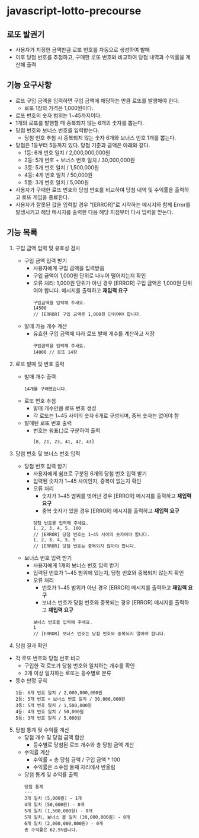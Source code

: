 # javascript-lotto-precourse

## 로또 발권기
- 사용자가 지정한 금액만큼 로또 번호를 자동으로 생성하여 발매
- 이후 당첨 번호를 추첨하고, 구매한 로또 번호와 비교하여 당첨 내역과 수익률을 계산해 출력

## 기능 요구사항
- 로또 구입 금액을 입력하면 구입 금액에 해당하는 만큼 로또를 발행해야 한다.
    - 로또 1장의 가격은 1,000원이다.
- 로또 번호의 숫자 범위는 1~45까지이다.
- 1개의 로또를 발행할 때 중복되지 않는 6개의 숫자를 뽑는다.
- 당첨 번호와 보너스 번호를 입력받는다.
    - 당첨 번호 추첨 시 중복되지 않는 숫자 6개와 보너스 번호 1개를 뽑는다.
- 당첨은 1등부터 5등까지 있다. 당첨 기준과 금액은 아래와 같다.
    - 1등: 6개 번호 일치 / 2,000,000,000원
    - 2등: 5개 번호 + 보너스 번호 일치 / 30,000,000원
    - 3등: 5개 번호 일치 / 1,500,000원
    - 4등: 4개 번호 일치 / 50,000원
    - 5등: 3개 번호 일치 / 5,000원
- 사용자가 구매한 로또 번호와 당첨 번호를 비교하여 당첨 내역 및 수익률을 출력하고 로또 게임을 종료한다.
- 사용자가 잘못된 값을 입력할 경우 "[ERROR]"로 시작하는 메시지와 함께 Error를 발생시키고 해당 메시지를 출력한 다음 해당 지점부터 다시 입력을 받는다.

## 기능 목록
1. 구입 금액 입력 및 유효성 검사
   - 구입 금액 입력 받기
     - 사용자에게 구입 금액을 입력받음
     - 구입 금액이 1,000원 단위로 나누어 떨어지는지 확인
     - 오류 처리: 1,000원 단위가 아닌 경우 [ERROR] 구입 금액은 1,000원 단위여야 합니다. 메시지를 출력하고 **재입력 요구**
       ```
       구입금액을 입력해 주세요.
       14500
       // [ERROR] 구입 금액은 1,000원 단위여야 합니다.
       ```
   - 발매 가능 개수 계산
     - 유효한 구입 금액에 따라 로또 발매 개수를 계산하고 저장
       ```
       구입금액을 입력해 주세요.
       14000 // 로또 14장
       ```

2. 로또 발매 및 번호 출력
   - 발매 개수 출력
       ```
       14개를 구매했습니다.
       ```
   - 로또 번호 추첨
     - 발매 개수만큼 로또 번호 생성
     - 각 로또는 1~45 사이의 숫자 6개로 구성되며, 중복 숫자는 없어야 함
   - 발매된 로또 번호 출력
     - 번호는 쉼표(,)로 구분하여 출력
        ```
        [8, 21, 23, 41, 42, 43]
        ```
3. 당첨 번호 및 보너스 번호 입력
   - 당첨 번호 입력 받기
     - 사용자에게 쉼표로 구분된 6개의 당첨 번호 입력 받기
     - 입력된 숫자가 1~45 사이인지, 중복이 없는지 확인
     - 오류 처리
       - 숫자가 1~45 범위를 벗어난 경우 [ERROR] 메시지를 출력하고 **재입력 요구**
       - 중복 숫자가 있을 경우 [ERROR] 메시지를 출력하고 **재입력 요구**
        ```
        당첨 번호를 입력해 주세요.
        1, 2, 3, 4, 5, 100
        // [ERROR] 당첨 번호는 1~45 사이의 숫자여야 합니다.
        1, 2, 3, 4, 5, 5
        // [ERROR] 당첨 번호는 중복되지 않아야 합니다.
        ```
   - 보너스 번호 입력 받기
     - 사용자에게 1개의 보너스 번호 입력 받기
     - 입력된 번호가 1~45 범위에 있는지, 당첨 번호와 중복되지 않는지 확인
     - 오류 처리
       - 번호가 1~45 범위가 아닌 경우 [ERROR] 메시지를 출력하고 **재입력 요구**
       - 보너스 번호가 당첨 번호와 중복되는 경우 [ERROR] 메시지를 출력하고 **재입력 요구**
        ```
        보너스 번호를 입력해 주세요.
        1
        // [ERROR] 보너스 번호는 당첨 번호와 중복되지 않아야 합니다.
        ```

 4. 당첨 결과 확인
   - 각 로또 번호와 당첨 번호 비교
     - 구입한 각 로또가 당첨 번호와 일치하는 개수를 확인
     - 3개 이상 일치하는 로또는 등수별로 분류
   - 등수 판정 규칙
       >
       ```
       1등: 6개 번호 일치 / 2,000,000,000원
       2등: 5개 번호 + 보너스 번호 일치 / 30,000,000원
       3등: 5개 번호 일치 / 1,500,000원
       4등: 4개 번호 일치 / 50,000원
       5등: 3개 번호 일치 / 5,000원
       ```

5. 당첨 통계 및 수익률 계산
   - 당첨 개수 및 당첨 금액 합산
     - 등수별로 당첨된 로또 개수와 총 당첨 금액 계산
   - 수익률 계산
     - 수익률 = 총 당첨 금액 / 구입 금액 * 100
     - 수익률은 소수점 둘째 자리에서 반올림
   - 당첨 통계 및 수익률 출력
       ```
       당첨 통계
       ---
       3개 일치 (5,000원) - 1개
       4개 일치 (50,000원) - 0개
       5개 일치 (1,500,000원) - 0개
       5개 일치, 보너스 볼 일치 (30,000,000원) - 0개
       6개 일치 (2,000,000,000원) - 0개
       총 수익률은 62.5%입니다.
        ```

